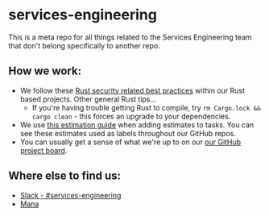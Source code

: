 # services-engineering

This is a meta repo for all things related to the Services Engineering team that don't belong specifically to another repo.

## How we work:
* We follow these [Rust security related best practices](https://github.com/mozilla-services/websec-check/blob/master/rust.md) within our Rust based projects. Other general Rust tips...
  * If you're having trouble getting Rust to compile, try `rm Cargo.lock && cargo clean` - this forces an upgrade to your dependencies.
* We use [this estimation guide](https://github.com/mozilla-services/services-engineering/blob/master/docs/estimation.md) when adding estimates to tasks. You can see these estimates used as labels throughout our GitHub repos.
* You can usually get a sense of what we're up to on our [our GitHub project board](https://github.com/orgs/mozilla-services/projects/10).

## Where else to find us:

* [Slack - #services-engineering](https://app.slack.com/client/T027LFU12/CK6MA5133)
* [Mana](https://mana.mozilla.org/wiki/pages/viewpage.action?spaceKey=SE&title=Services+Engineering)
